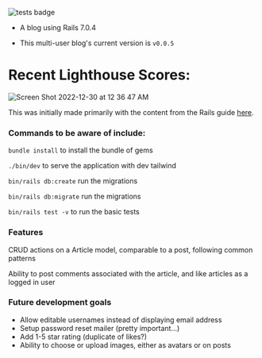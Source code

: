 ![tests badge](https://img.shields.io/badge/Tests-Passing-Green.svg)

* A blog using Rails 7.0.4

* This multi-user blog's current version is `v0.0.5`

# Recent Lighthouse Scores:

![Screen Shot 2022-12-30 at 12 36 47 AM](https://user-images.githubusercontent.com/18056682/210050978-261538a1-5bbd-40bf-8e91-0b7ccc24e468.png)

This was initially made primarily with the content from the Rails guide [here](https://guides.rubyonrails.org/getting_started.html).


### Commands to be aware of include:

`bundle install` to install the bundle of gems

`./bin/dev` to serve the application with dev tailwind

`bin/rails db:create` run the migrations

`bin/rails db:migrate` run the migrations

`bin/rails test -v` to run the basic tests 

### Features

CRUD actions on a Article model, comparable to a post, following common patterns

Ability to post comments associated with the article, and like articles as a logged in user


### Future development goals

* Allow editable usernames instead of displaying email address
* Setup password reset mailer (pretty important...)
* Add 1-5 star rating (duplicate of likes?)
* Ability to choose or upload images, either as avatars or on posts










